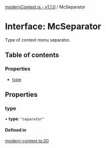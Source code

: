 [modernContext.js - v1.1.0](../README.md) / McSeparator

# Interface: McSeparator

Type of context menu separator.

## Table of contents

### Properties

- [type](McSeparator.md#type)

## Properties

### type

• **type**: ``"separator"``

#### Defined in

[modern-context.ts:20](https://github.com/Robot-Inventor/modern-context.js/blob/b0fc0fe/src/modern-context.ts#L20)
